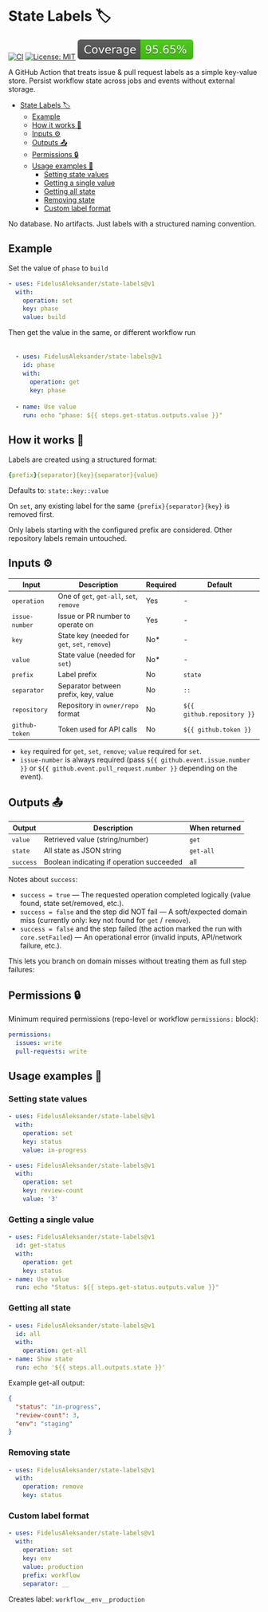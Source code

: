 # State Labels :label:

[![CI](https://github.com/FidelusAleksander/state-labels/actions/workflows/ci.yml/badge.svg)](https://github.com/FidelusAleksander/state-labels/actions/workflows/ci.yml)
[![License: MIT](https://img.shields.io/badge/License-MIT-yellow.svg)](https://opensource.org/licenses/MIT)
[![Coverage](./badges/coverage.svg)](./badges/coverage.svg)

A GitHub Action that treats issue & pull request labels as a simple key-value
store. Persist workflow state across jobs and events without external storage.

- [State Labels :label:](#state-labels-label)
  - [Example](#example)
  - [How it works 🧠](#how-it-works-)
  - [Inputs ⚙️](#inputs-️)
  - [Outputs 📤](#outputs-)
  - [Permissions 🔒](#permissions-)
  - [Usage examples 🚀](#usage-examples-)
    - [Setting state values](#setting-state-values)
    - [Getting a single value](#getting-a-single-value)
    - [Getting all state](#getting-all-state)
    - [Removing state](#removing-state)
    - [Custom label format](#custom-label-format)

No database. No artifacts. Just labels with a structured naming convention.

## Example

Set the value of `phase` to `build`

```yaml
- uses: FidelusAleksander/state-labels@v1
  with:
    operation: set
    key: phase
    value: build
```

Then get the value in the same, or different workflow run

```yaml

  - uses: FidelusAleksander/state-labels@v1
    id: phase
    with:
      operation: get
      key: phase

  - name: Use value
    run: echo "phase: ${{ steps.get-status.outputs.value }}"

```

## How it works 🧠

Labels are created using a structured format:

```yaml
{prefix}{separator}{key}{separator}{value}
```

Defaults to: `state::key::value`

On `set`, any existing label for the same `{prefix}{separator}{key}` is removed
first.

Only labels starting with the configured prefix are considered. Other repository
labels remain untouched.

## Inputs ⚙️

| Input          | Description                                   | Required | Default                    |
| -------------- | --------------------------------------------- | -------- | -------------------------- |
| `operation`    | One of `get`, `get-all`, `set`, `remove`      | Yes      | -                          |
| `issue-number` | Issue or PR number to operate on              | Yes      | -                          |
| `key`          | State key (needed for `get`, `set`, `remove`) | No\*     | -                          |
| `value`        | State value (needed for `set`)                | No\*     | -                          |
| `prefix`       | Label prefix                                  | No       | `state`                    |
| `separator`    | Separator between prefix, key, value          | No       | `::`                       |
| `repository`   | Repository in `owner/repo` format             | No       | `${{ github.repository }}` |
| `github-token` | Token used for API calls                      | No       | `${{ github.token }}`      |

- `key` required for `get`, `set`, `remove`; `value` required for `set`.
- `issue-number` is always required (pass `${{ github.event.issue.number }}` or
  `${{ github.event.pull_request.number }}` depending on the event).

## Outputs 📤

| Output    | Description                               | When returned |
| --------- | ----------------------------------------- | ------------- |
| `value`   | Retrieved value (string/number)           | `get`         |
| `state`   | All state as JSON string                  | `get-all`     |
| `success` | Boolean indicating if operation succeeded | all           |

Notes about `success`:

- `success = true` — The requested operation completed logically (value found,
  state set/removed, etc.).
- `success = false` and the step did NOT fail — A soft/expected domain miss
  (currently only: key not found for `get` / `remove`).
- `success = false` and the step failed (the action marked the run with
  `core.setFailed`) — An operational error (invalid inputs, API/network failure,
  etc.).

This lets you branch on domain misses without treating them as full step failures:

## Permissions 🔒

Minimum required permissions (repo-level or workflow `permissions:` block):

```yaml
permissions:
  issues: write
  pull-requests: write
```

## Usage examples 🚀

### Setting state values

```yaml
- uses: FidelusAleksander/state-labels@v1
  with:
    operation: set
    key: status
    value: in-progress
```

```yaml
- uses: FidelusAleksander/state-labels@v1
  with:
    operation: set
    key: review-count
    value: '3'
```

### Getting a single value

```yaml
- uses: FidelusAleksander/state-labels@v1
  id: get-status
  with:
    operation: get
    key: status
- name: Use value
  run: echo "Status: ${{ steps.get-status.outputs.value }}"
```

### Getting all state

```yaml
- uses: FidelusAleksander/state-labels@v1
  id: all
  with:
    operation: get-all
- name: Show state
  run: echo '${{ steps.all.outputs.state }}'
```

Example get-all output:

```json
{
  "status": "in-progress",
  "review-count": 3,
  "env": "staging"
}
```

### Removing state

```yaml
- uses: FidelusAleksander/state-labels@v1
  with:
    operation: remove
    key: status
```

### Custom label format

```yaml
- uses: FidelusAleksander/state-labels@v1
  with:
    operation: set
    key: env
    value: production
    prefix: workflow
    separator: __
```

Creates label: `workflow__env__production`

